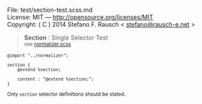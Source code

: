 File:      test/section-test.scss.md  
License:   MIT — http://opensource.org/licenses/MIT  
Copyright: ( C ) 2014 Stefano F. Rausch < stefano@rausch-e.net >

> **Section** : Single Selector Test  
> <small> see [normalizer.scss](../_normalizer.scss.md) </smalll>

    @import "../normalizer";

    section {
        @extend %section;

        content : "@extend %section;";
    }

Only `section` selector definitions should be stated.
